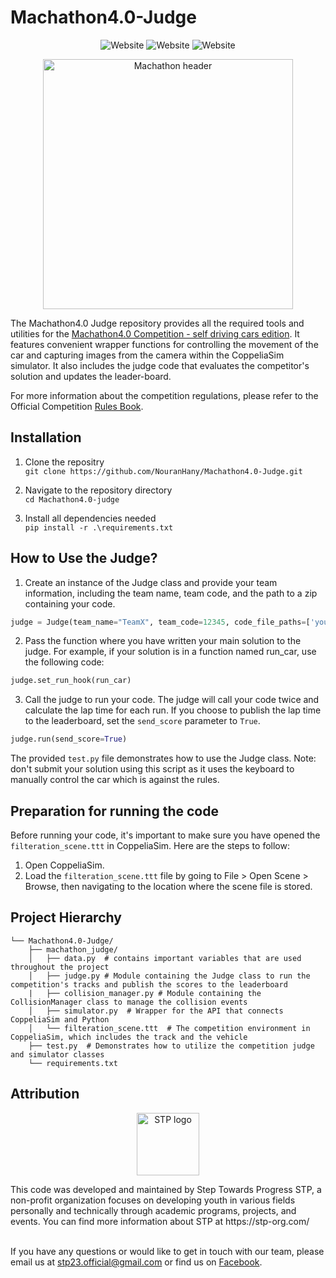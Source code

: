 # Machathon4.0-Judge

<p align="center">
  <a style="text-decoration:none" >
    <img src="https://img.shields.io/badge/Code-Python-blue?logo=python" alt="Website" />
  </a>
  <a style="text-decoration:none" >
    <img src="https://img.shields.io/badge/Track Design-Blender-orange?logo=Blender" alt="Website" />
  </a>
  <a style="text-decoration:none" >
    <img src="https://img.shields.io/badge/Simulator-CoppeliaSim-red" alt="Website" />
  </a>
</p>

<p align="center">
  <img src="https://user-images.githubusercontent.com/59095993/218258760-82d70b5c-56d2-4820-8644-4d5a1fb68a6b.jpg" width=400 alt="Machathon header">
</p>


The Machathon4.0 Judge repository provides all the required tools and utilities for the [Machathon4.0 Competition - self driving cars edition](https://www.facebook.com/events/1344518816336469). It features convenient wrapper functions for controlling the movement of the car and capturing images from the camera within the CoppeliaSim simulator. It also includes the judge code that evaluates the competitor's solution and updates the leader-board. 

For more information about the competition regulations, please refer to the Official Competition [Rules Book](https://drive.google.com/drive/folders/1f5tKFI4mWJoQy0Vv3YQ2X8SHJh2JxGTu?usp=sharing).
## Installation

1. Clone the repositry <br>
```git clone https://github.com/NouranHany/Machathon4.0-Judge.git```

2. Navigate to the repository directory <br> ```cd Machathon4.0-judge```

3. Install all dependencies needed <br>
```pip install -r .\requirements.txt```

## How to Use the Judge?

1. Create an instance of the Judge class and provide your team information, including the team name, team code, and the path to a zip containing your code. <br>
```python
judge = Judge(team_name="TeamX", team_code=12345, code_file_paths=['your_solution.zip'])
```

2. Pass the function where you have written your main solution to the judge. For example, if your solution is in a function named run_car, use the following code: <br>
```python
judge.set_run_hook(run_car)
```

3. Call the judge to run your code. The judge will call your code twice and calculate the lap time for each run. If you choose to publish the lap time to the leaderboard, set the `send_score` parameter to `True`. <br>
```python
judge.run(send_score=True)
```
The provided `test.py` file demonstrates how to use the Judge class. Note: don't submit your solution using this script as it uses the keyboard to manually control the car which is against the rules.

## Preparation for running the code
Before running your code, it's important to make sure you have opened the `filteration_scene.ttt` in CoppeliaSim. Here are the steps to follow:

1. Open CoppeliaSim.
2. Load the `filteration_scene.ttt` file by going to File > Open Scene > Browse, then navigating to the location where the scene file is stored.

## Project Hierarchy
```
└── Machathon4.0-Judge/
    ├── machathon_judge/
    │   ├── data.py  # contains important variables that are used throughout the project
    │   ├── judge.py # Module containing the Judge class to run the competition's tracks and publish the scores to the leaderboard
    |   ├── collision_manager.py # Module containing the CollisionManager class to manage the collision events
    │   ├── simulator.py  # Wrapper for the API that connects CoppeliaSim and Python
    │   └── filteration_scene.ttt  # The competition environment in CoppeliaSim, which includes the track and the vehicle
    ├── test.py  # Demonstrates how to utilize the competition judge and simulator classes
    └── requirements.txt
```

## Attribution
<p align="center">
  <img src="https://user-images.githubusercontent.com/59095993/218258481-82b37fcf-10ad-4a2f-99d0-555e5610b6f2.png" width=100 height=100 alt="STP logo">
</p>
This code was developed and maintained by Step Towards Progress STP, a non-profit organization focuses on developing youth in various fields personally and technically through academic programs, projects, and events. You can find more information about STP at https://stp-org.com/ 

<br>If you have any questions or would like to get in touch with our team, please email us at stp23.official@gmail.com or find us on [Facebook](https://www.facebook.com/STP.Organization). 


